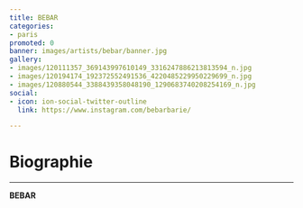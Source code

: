 ```yaml
---
title: BEBAR
categories:
- paris
promoted: 0
banner: images/artists/bebar/banner.jpg
gallery:
- images/120111357_369143997610149_3316247886213813594_n.jpg
- images/120194174_192372552491536_4220485229950229699_n.jpg
- images/120880544_3388439358048190_1290683740208254169_n.jpg
social:
- icon: ion-social-twitter-outline
  link: https://www.instagram.com/bebarbarie/

---
```

# Biographie
---

**BEBAR**